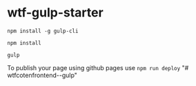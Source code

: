 # wtf-gulp-starter

`npm install -g gulp-cli`

`npm install`

`gulp`

To publish your page using github pages use `npm run deploy`
"# wtfcotenfrontend--gulp" 
